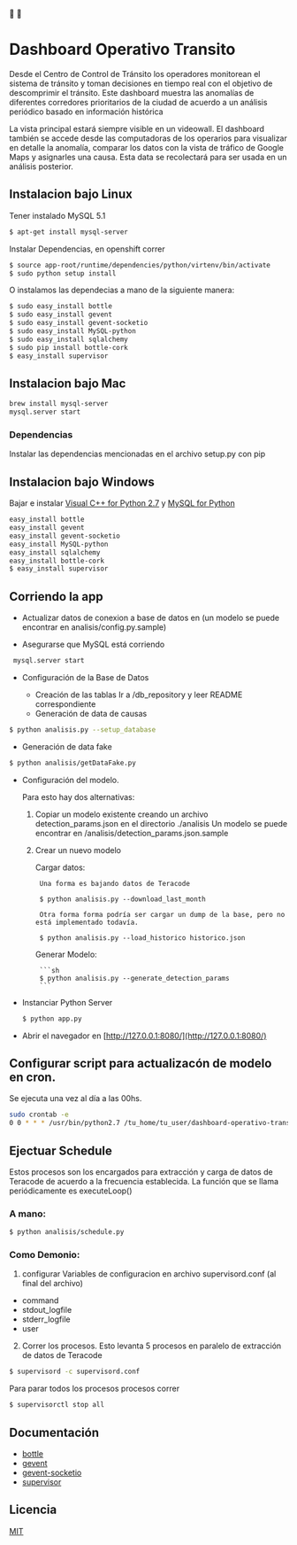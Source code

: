 :blue_car: :red_car:
# Dashboard Operativo Transito

Desde el Centro de Control de Tránsito los operadores monitorean el sistema de tránsito y toman decisiones en tiempo real con el objetivo de descomprimir el tránsito.
Este dashboard muestra las anomalías de diferentes corredores prioritarios de la ciudad de acuerdo a un análisis periódico basado en información histórica

La vista principal estará siempre visible en un videowall.
El dashboard también se accede desde las computadoras de los operarios para visualizar en detalle la anomalía, comparar los datos con la vista de tráfico de Google Maps y asignarles una causa. Esta data se recolectará para ser usada en un análisis posterior.

## Instalacion bajo Linux

Tener instalado MySQL 5.1

```sh
$ apt-get install mysql-server
```

Instalar Dependencias, en openshift correr

```sh
$ source app-root/runtime/dependencies/python/virtenv/bin/activate
$ sudo python setup install
```

O instalamos las dependecias a mano de la siguiente manera:

```sh
$ sudo easy_install bottle
$ sudo easy_install gevent
$ sudo easy_install gevent-socketio
$ sudo easy_install MySQL-python
$ sudo easy_install sqlalchemy
$ sudo pip install bottle-cork
$ easy_install supervisor
```

## Instalacion bajo Mac

```sh
brew install mysql-server
mysql.server start
```

### Dependencias
Instalar las dependencias mencionadas en el archivo setup.py con pip


## Instalacion bajo Windows
Bajar e instalar [Visual C++ for Python 2.7](http://download.microsoft.com/download/7/9/6/796EF2E4-801B-4FC4-AB28-B59FBF6D907B/VCForPython27.msi) y [MySQL for Python](https://github.com/farcepest/MySQLdb1)

```sh
easy_install bottle
easy_install gevent
easy_install gevent-socketio
easy_install MySQL-python
easy_install sqlalchemy
easy_install bottle-cork
$ easy_install supervisor
```

## Corriendo la app 

* Actualizar datos de conexion a base de datos en (un modelo se puede encontrar en analisis/config.py.sample)


* Asegurarse que MySQL está corriendo

```sh
 mysql.server start
 ```

* Configuración de la Base de Datos

  * Creación de las tablas
    Ir a /db_repository y leer README correspondiente
  * Generación de data de causas
```sh
$ python analisis.py --setup_database
```
  * Generación de data fake
```sh
$ python analisis/getDataFake.py
```

  * Configuración del modelo. 

    Para esto hay dos alternativas:

    1. Copiar un modelo existente creando un archivo detection_params.json en el directorio ./analisis
    Un modelo se puede encontrar en /analisis/detection_params.json.sample

    2. Crear un nuevo modelo

        Cargar datos:

            Una forma es bajando datos de Teracode

            $ python analisis.py --download_last_month

            Otra forma forma podría ser cargar un dump de la base, pero no está implementado todavía.

            $ python analisis.py --load_historico historico.json

        Generar Modelo:

            ```sh
            $ python analisis.py --generate_detection_params
            ```



  * Instanciar Python Server

    ```sh
    $ python app.py
    ```

  * Abrir el navegador en [http://127.0.0.1:8080/](http://127.0.0.1:8080/)



## Configurar script para actualizacón de modelo en cron. 

Se ejecuta una vez al día a las 00hs.

```sh
sudo crontab -e
0 0 * * * /usr/bin/python2.7 /tu_home/tu_user/dashboard-operativo-transito/analisis/dailyUpdate.py
```

## Ejectuar Schedule 

Estos procesos son los encargados para extracción y carga de datos de Teracode de acuerdo a la frecuencia establecida.
La función que se llama periódicamente es executeLoop()

### A mano:

```sh
$ python analisis/schedule.py
```

### Como Demonio:


1. configurar Variables de configuracion en archivo supervisord.conf (al final del archivo)
  * command
  * stdout_logfile
  * stderr_logfile
  * user

2. Correr los procesos. Esto levanta 5 procesos en paralelo de extracción de datos de Teracode

```sh
$ supervisord -c supervisord.conf
```

Para parar todos los procesos procesos correr

```sh
$ supervisorctl stop all
```


## Documentación 

  - [bottle](http://bottlepy.org/docs/dev/index.html)
  - [gevent](http://gevent.org/intro.html)
  - [gevent-socketio](https://gevent-socketio.readthedocs.org/en/latest/)
  - [supervisor](http://supervisord.org/configuration.html)

## Licencia
[MIT](http://opensource.org/licenses/MIT)

